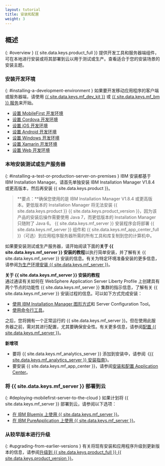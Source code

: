 ```yaml
---
layout: tutorial
title: 安装和配置
weight: 3
---
```

<!-- NLS_CHARSET=UTF-8 -->
## 概述
{: #overview }
{{ site.data.keys.product_full }}
提供开发工具和服务器端组件，可在本地进行安装或将其部署到云以用于测试或生产。查看适合于您的安装场景的安装主题。

### 安装开发环境
{: #installing-a-development-environment }
如果要开发移动应用程序的客户端或服务器端，请使用 [{{ site.data.keys.mf_dev_kit }}](development/mobilefirst/) 或 [{{ site.data.keys.mf_bm }} 服务](../bluemix/using-mobile-foundation)来开始。

* [设置 MobileFirst 开发环境](development/mobilefirst/)
* [设置 Cordova 开发环境](development/cordova)
* [设置 iOS 开发环境](development/ios)
* [设置 Android 开发环境](development/android)
* [设置 Windows 开发环境](development/windows)
* [设置 Xamarin 开发环境](development/xamarin)
* [设置 Web 开发环境](development/web)

### 本地安装测试或生产服务器
{: #installing-a-test-or-production-server-on-premises }
IBM 安装都基于 IBM Installation Manager。请首先单独安装 IBM Installation Manager V1.8.4 或更高版本，然后再安装 {{ site.data.keys.product }}。

> **要点：**确保您使用的是 IBM Installation Manager V1.8.4 或更高版本。更低版本的 Installation Manager 将无法安装 {{ site.data.keys.product }} {{ site.data.keys.product_version }}，因为该产品的安装后操作需要使用 Java 7，而更低版本的 Installation Manager 只随附了 Java 6。
{{ site.data.keys.mf_server }} 安装程序会将部署 {{ site.data.keys.mf_server }} 组件和 {{ site.data.keys.mf_app_center_full }}（可选）到应用程序服务器所需的所有工具和库复制到您的计算机中。

如果要安装测试或生产服务器，请开始阅读下面的**关于 {{ site.data.keys.mf_server }} 安装的教程**以执行简单安装，并了解有关 {{ site.data.keys.mf_server }} 安装的信息。有关为特定环境准备安装的更多信息，请参阅[为生产环境安装 {{ site.data.keys.mf_server }}](production)。

**关于 {{ site.data.keys.mf_server }} 安装的教程**  
通过通读有关如何在 WebSphere  Application Server Liberty Profile 上创建具有两个节点的功能性 {{ site.data.keys.mf_server }} 集群的指示信息，了解有关 {{ site.data.keys.mf_server }} 安装过程的信息。可以如下方式完成安装：

* [使用 IBM Installation Manager 图形方式](production/tutorials/graphical-mode)和 Server Configuration Tool。
* [使用命令行工具](production/tutorials/command-line)。

之后，您将拥有一个正常运行的 {{ site.data.keys.mf_server }}。但在使用此服务器之前，需对其进行配置，尤其要确保安全性。有关更多信息，请参阅[配置 {{ site.data.keys.mf_server }}](production/server-configuration)。

**新增项**  

* 要将 {{ site.data.keys.mf_analytics_server }} 添加到安装中，请参阅《[{{ site.data.keys.mf_analytics_server }} 安装指南](production/analytics/installation/)》。  
* 要安装 {{ site.data.keys.mf_app_center }}，请参阅[安装和配置 Application Center](production/appcenter)。

### 将 {{ site.data.keys.mf_server }} 部署到云
{: #deploying-mobilefirst-server-to-the-cloud }
如果计划将 {{ site.data.keys.mf_server }} 部署到云，请参阅以下选项：

* [在 IBM Bluemix 上使用 {{ site.data.keys.mf_server }}](../bluemix)。
* [在 IBM PureApplication 上使用 {{ site.data.keys.mf_server }}](production/pure-application)。

### 从较早版本进行升级
{: #upgrading-from-earlier-versions }
有关将现有安装和应用程序升级到更新版本的信息，请参阅[升级到 {{ site.data.keys.product_full }} {{ site.data.keys.product_version }}](../all-tutorials/#upgrading_to_current_version)。


